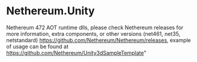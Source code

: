 # Nethereum.Unity
Nethereum 472 AOT runtime dlls, please check Nethereum releases for more information, extra components, or other versions (net461, net35, netstandard)  https://github.com/Nethereum/Nethereum/releases, example of usage can be found at https://github.com/Nethereum/Unity3dSampleTemplate"